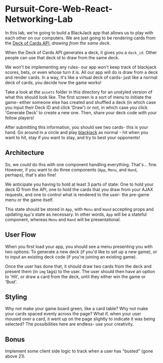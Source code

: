 # Pursuit-Core-Web-React-Networking-Lab




In this lab, we're going to build a BlackJack app that allows us to play with each other on our computers.   We are just going to be rendering cards from the [Deck of Cards API](https://deckofcardsapi.com/), _drawing from the same deck_.

When the Deck of Cards API generates a deck, it gives you a `deck_id`. Other people can use that deck id to draw from the same deck.

We won't be implementing any rules- our app won't keep track of blackjack scores, bets, or even whose turn it is. All our app will do is draw from a deck and render cards. In a way, it's like a virtual deck of cards- just like a normal deck of cards, you decide how the game works!

Take a look at the `assets` folder in this directory for an unstyled version of what this should look like. The first screen is a sort of menu to initiate the game- either someone else has created and shuffled a deck (in which case you input their Deck ID and click 'Draw') or not, in which case you click 'Generate Deck' to create a new one. Then, share your deck code with your fellow players!

After submitting this information, you should see two cards- this is your hand. Go around in a circle and play [blackjack](https://en.wikipedia.org/wiki/Blackjack) as normal - hit when you want to hit, stay if you want to stay, and try to best your opponents!

## Architecture

So, we _could_ do this with one component handling everything. That's... fine. However, if you want to do three components (`App`, `Menu`, and `Hand`, perhaps), that's also fine!

We anticipate you having to hold at least 3 parts of state: One to hold your deck ID from the API, one to hold the cards that you draw from your AJAX requests, and one to control what is rendered to the user- the pre-game menu or the game itself.

This state should be stored in `App`, with `Menu` and `Hand` accepting props and updating `App`'s state as necessary. In other words, `App` will be a stateful component, whereas `Menu` and `Hand` will be presentational.

## User Flow

When you first load your app, you should see a menu presenting you with two options: To generate a new deck (if you'd like to set up a new game), or to input an existing deck code (if you're joining an existing game).

Once the user has done that, it should draw two cards from the deck and present them (in `img` tags) to the user. The user should then have an option to 'Hit', or draw a card from the deck, until they either win the game or 'Bust'.

## Styling

Why not make your game board green, like a card table? Why not make your cards spaced evenly across the page? What if, when your user moused over a card, it went up on the page slightly to indicate it was being selected? The possibilities here are endless- use your creativity.

## Bonus

Implement some client side logic to track when a user has "busted" (gone above 21).
